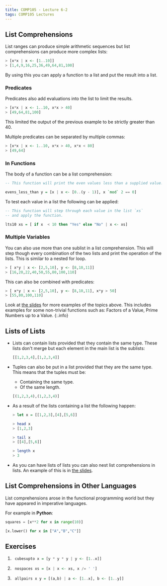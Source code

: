```yaml
---
title: COMP105 - Lecture 6-2
tags: COMP105 Lectures
---
```

## List Comprehensions
List ranges can produce simple arithmetic sequences but list comprehensions can produce more complex lists:

```haskell
> [x*x | x <- [1..10]]
> [1,4,9,16,25,36,49,64,81,100]
```

By using this you can apply a function to a list and put the result into a list.

### Predicates
Predicates also add evaluations into the list to limit the results.

```haskell
> [x*x | x <- 1..10, x*x > 40]
> [49,64,81,100]
```

This limited the output of the previous example to be strictly greater than 40.

Multiple predicates can be separated by multiple commas:

```haskell
> [x*x | x <- 1..10, x*x > 40, x*x < 80]
> [49,64]
```

### In Functions
The body of a function can be a list comprehension:

```haskell
-- This function will print the even values less than a supplied value.

evens_less_than y = [x | x <- [0..(y - 1)], x `mod` 2 == 0]
```

To test each value in a list the following can be applied:

```haskell
-- This function will step through each value in the list `xs`
-- and apply the function.

lts10 xs = [ if x  < 10 then "Yes" else "No" | x <- xs]
```

### Multiple Variables
You can also use more than one sublist in a list comprehension. This will step though every combination of the two lists and print the operation of the lists. This is similar to a nested for loop.

```haskell
> [ x*y | x <- [2,5,10], y <- [8,10,11]]
> [16,20,22,40,50,55,80,100,110]
```

This can also be combined with predicates:

```haskell
> [ x*y | x <- [2,5,10], y <- [8,10,11], x*y > 50]
> [55,80,100,110]
```

Look at [the slides]({{site.baseurl}}/assets/COMP105/Lectures/2020-10-22-2.pdf) for more examples of the topics above. This includes examples for some non-trivial functions such as: Factors of a Value, Prime Numbers up to a Value.
{:.info}

## Lists of Lists
* Lists can contain lists provided that they contain the same type. These lists don't merge but each element in the main list is the sublists:

	```haskell
	[[1,2,3,4],[1,2,3,4]]
	```

* Tuples can also be put in a list provided that they are the same type. This means that the tuples must be:

	* Containing the same type.
	* Of the same length.

	```haskell
	[(1,2,3,4),(1,2,3,4)]
	```

* As a result of the lists containing a list the following happen:

	```haskell
	> let x = [[1,2,3],[4],[5,6]]

	> head x
	> [1,2,3]

	> tail x
	> [[4],[5,6]]

	> length x
	> 3
	```

* As you can have lists of lists you can also nest list comprehensions in lists. An example of this is in [the slides]({{site.baseurl}}/assets/COMP105/Lectures/2020-10-22-2.pdf).

## List Comprehensions in Other Languages
List comprehensions arose in the functional programming world but they have appeared in imperative languages.

For example in **Python**:

```python
squares = [x**2 for x in range(10)]

[x.lower() for x in ["A","B","C"]]
```

## Exercises
1. ```haskell
	cubesupto x = [y * y * y | y <- [1..x]]
	```

1. ```haskell
	nospaces xs = [x | x <- xs, x /= ' ']
	```
	
1. ```haskell
	allpairs x y = [(a,b) | a <- [1..x], b <- [1..y]]
	```

